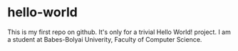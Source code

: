 # hello-world
This is my first repo on github. It's only for a trivial Hello World! project.
I am a student at Babes-Bolyai Univerity, Faculty of Computer Science.
